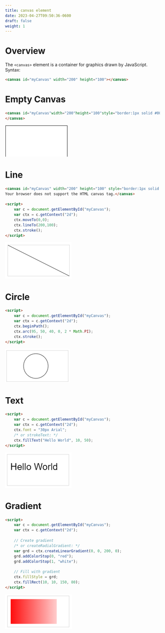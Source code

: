 ```yaml
---
title: canvas element
date: 2023-04-27T09:50:36-0600
draft: false
weight: 1
---
```


# Overview
The `<canvas>` element is a container for graphics drawn by JavaScript.
Syntax: 
```html
<canvas id="myCanvas" width="200" height="100"></canvas>
```
# Empty Canvas
```html
<canvas id="myCanvas"width="200"height="100"style="border:1px solid #000000;">
</canvas>
```
![A screenshot of an empty canvas](./xHTML_Graphics---canvas--Element-image1.png)

# Line
```html
<canvas id="myCanvas" width="200" height="100" style="border:1px solid #d3d3d3;">
Your browser does not support the HTML canvas tag.</canvas>

<script>
    var c = document.getElementById("myCanvas");
    var ctx = c.getContext("2d");
    ctx.moveTo(0,0);
    ctx.lineTo(200,100);
    ctx.stroke();
</script>
```
![A screenshot of a canvas with a single line from the upper left to the lower right](./xHTML_Graphics---canvas--Element-image2.png)

# Circle
```html
<script>
    var c = document.getElementById("myCanvas");
    var ctx = c.getContext("2d");
    ctx.beginPath();
    ctx.arc(95, 50, 40, 0, 2 * Math.PI);
    ctx.stroke();
</script>
```
![A screenshot of a blank canvas with a dark circle in the middle of it](./xHTML_Graphics---canvas--Element-image3.png)

# Text
```html
<script>
    var c = document.getElementById("myCanvas");
    var ctx = c.getContext("2d");
    ctx.font = "30px Arial";
    /* or strokeText: */
    ctx.fillText("Hello World", 10, 50);
</script>
```
![A screenshot of a canvas with text that reads 'Hello world'](./xHTML_Graphics---canvas--Element-image4.png)

# Gradient
```html
<script>
    var c = document.getElementById("myCanvas");
    var ctx = c.getContext("2d");

    // Create gradient
    /* or createRadialGradient: */
    var grd = ctx.createLinearGradient(0, 0, 200, 0);
    grd.addColorStop(0, "red");
    grd.addColorStop(1, "white");

    // Fill with gradient
    ctx.fillStyle = grd;
    ctx.fillRect(10, 10, 150, 80);
</script>
```

![A screenshot of a canvas with a red square that grades from dark to light from left to right](./xHTML_Graphics---canvas--Element-image5.png)


